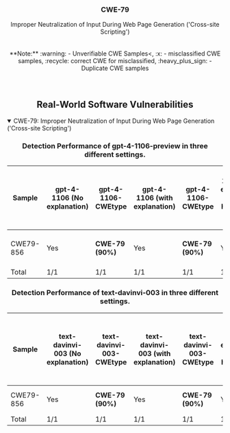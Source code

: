 <p align="center">
  </a>
  <h3 align="center">CWE-79</a></h3>
  <p align="center">
    Improper Neutralization of Input During Web Page Generation ('Cross-site Scripting')<br><br><br> **Note:** :warning: - Unverifiable CWE Samples<, :x: - misclassified CWE samples, :recycle: correct CWE for misclassified, :heavy_plus_sign: - Duplicate CWE samples <br><br><br>
  </p>
</p>
<div align="center">

## Real-World Software Vulnerabilities

</div>

<details open="open">
<summary>CWE-79: Improper Neutralization of Input During Web Page Generation ('Cross-site Scripting')</summary>

<h3>
    <b>
        <div align="center">
            Detection Performance of gpt-4-1106-preview in three different settings.
        </div>
    </b>
</h3>
  
<div align="center">

|  Sample   |  gpt-4-1106 (No explanation) | gpt-4-1106-CWEtype  | gpt-4-1106 (with explanation)  | gpt-4-1106-CWEtype  | gpt-4-1106 (with explanation and highlighted code segment) | gpt-4-1106-CWEtype |
|-----------|------------------------|---------------------|-----------------------------|---------------------------|-----------------------------------|-------------------|
|  CWE79-856  |  Yes  |  **CWE-79 (90%)**  |  Yes  |  **CWE-79 (90%)**  |  Yes  |  **CWE-79 (90%);  code: 1/2** |
|  Total      |  1/1  |  1/1  |  1/1  |  1/1  |  1/1  |  1/1  |

</div>

<h3>
    <b>
        <div align="center">
            Detection Performance of text-davinvi-003 in three different settings.
        </div>
    </b>
</h3>

<div align="center">

|  Sample   |  text-davinvi-003 (No explanation) | text-davinvi-003-CWEtype  | text-davinvi-003 (with explanation)  | text-davinvi-003-CWEtype  | text-davinvi-003 (with explanation and highlighted code segment) | text-davinvi-003-CWEtype |
|-----------|------------------------|---------------------|-----------------------------|---------------------------|-----------------------------------|-------------------|
|  CWE79-856  |  Yes  |  **CWE-79 (90%)**  |  Yes  |  **CWE-79 (90%)**  |  Yes  |  **CWE-79 (90%)**;  code: No |
| Total     |  1/1  |  1/1  |  1/1  |  1/1  |  1/1  |  1/1  |
</div>
</details>

